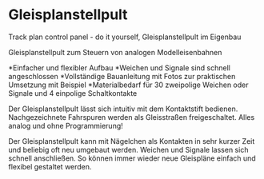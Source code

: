 # Gleisplanstellpult
 Track plan control panel - do it yourself, Gleisplanstellpult im Eigenbau
 
 Gleisplanstellpult zum Steuern von analogen Modelleisenbahnen 
 
 *Einfacher und flexibler Aufbau
 *Weichen und Signale sind schnell angeschlossen
 *Vollständige Bauanleitung mit Fotos zur praktischen Umsetzung mit Beispiel
 *Materialbedarf für 30 zweipolige Weichen oder Signale und 4 einpolige Schaltkontakte
 
 Der Gleisplanstellpult lässt sich intuitiv mit dem Kontaktstift bedienen. Nachgezeichnete Fahrspuren werden als Gleisstraßen freigeschaltet. Alles analog und ohne Programmierung!

 Der Gleisplanstellpult kann mit Nägelchen als Kontakten in sehr kurzer Zeit und beliebig oft neu umgebaut werden. Weichen und Signale lassen sich schnell anschließen. So können immer wieder neue Gleispläne einfach und flexibel gestaltet werden.  
